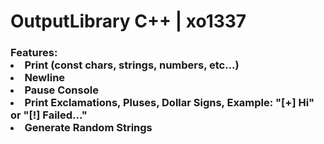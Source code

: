# OutputLibrary C++ | xo1337

<h3> Features:
<li> Print (const chars, strings, numbers, etc...)
<li> Newline
<li> Pause Console
<li> Print Exclamations, Pluses, Dollar Signs, Example: "[+] Hi" or "[!] Failed..."
<li> Generate Random Strings
